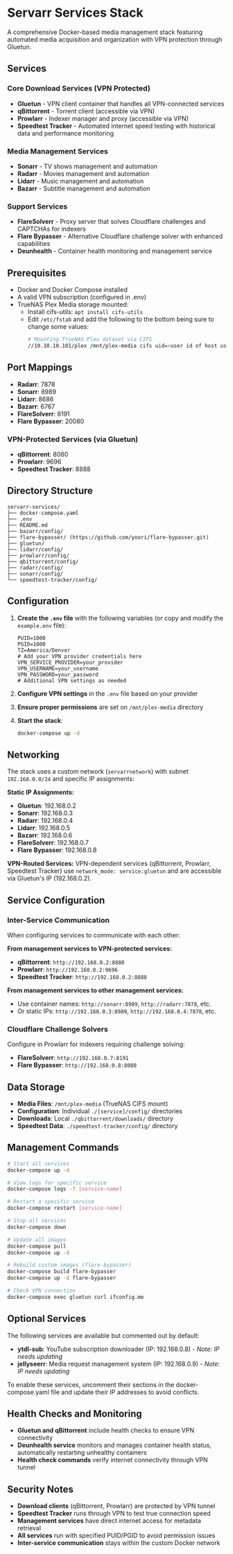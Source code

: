 # Servarr Services Stack

A comprehensive Docker-based media management stack featuring automated media acquisition and organization with VPN protection through Gluetun.

## Services

### Core Download Services (VPN Protected)
- **Gluetun** - VPN client container that handles all VPN-connected services
- **qBittorrent** - Torrent client (accessible via VPN)
- **Prowlarr** - Indexer manager and proxy (accessible via VPN)
- **Speedtest Tracker** - Automated internet speed testing with historical data and performance monitoring

### Media Management Services
- **Sonarr** - TV shows management and automation
- **Radarr** - Movies management and automation  
- **Lidarr** - Music management and automation
- **Bazarr** - Subtitle management and automation

### Support Services
- **FlareSolverr** - Proxy server that solves Cloudflare challenges and CAPTCHAs for indexers
- **Flare Bypasser** - Alternative Cloudflare challenge solver with enhanced capabilities
- **Deunhealth** - Container health monitoring and management service

## Prerequisites

- Docker and Docker Compose installed
- A valid VPN subscription (configured in .env)
- TrueNAS Plex Media storage mounted:
	- Install cifs-utils: `apt install cifs-utils`
	- Edit `/etc/fstab` and add the following to the bottom being sure to change some values: 
		```bash
		# Mounting TrueNAS Plex dataset via CIFS
		//10.10.10.101/plex /mnt/plex-media cifs uid=<user id of host user (e.g., `id plex`)>,gid=<group id of host user (e.g., `id plex`)>,username=<truenas user>,password=<truenas password>,iocharset=utf8 0 0
		```

## Port Mappings

- **Radarr**: 7878
- **Sonarr**: 8989
- **Lidarr**: 8686
- **Bazarr**: 6767
- **FlareSolverr**: 8191
- **Flare Bypasser**: 20080

### VPN-Protected Services (via Gluetun)
- **qBittorrent**: 8080
- **Prowlarr**: 9696
- **Speedtest Tracker**: 8888

## Directory Structure

```
servarr-services/
├── docker-compose.yaml
├── .env
├── README.md
├── bazarr/config/
├── flare-bypasser/ (https://github.com/yoori/flare-bypasser.git)
├── gluetun/
├── lidarr/config/
├── prowlarr/config/
├── qbittorrent/config/
├── radarr/config/
├── sonarr/config/
└── speedtest-tracker/config/
```

## Configuration

1. **Create the `.env` file** with the following variables (or copy and modify the `example.env` file):
   ```env
   PUID=1000
   PGID=1000
   TZ=America/Denver
   # Add your VPN provider credentials here
   VPN_SERVICE_PROVIDER=your_provider
   VPN_USERNAME=your_username
   VPN_PASSWORD=your_password
   # Additional VPN settings as needed
   ```

2. **Configure VPN settings** in the `.env` file based on your provider

3. **Ensure proper permissions** are set on `/mnt/plex-media` directory

4. **Start the stack**:
   ```bash
   docker-compose up -d
   ```

## Networking

The stack uses a custom network (`servarrnetwork`) with subnet `192.168.0.0/24` and specific IP assignments:

**Static IP Assignments:**
- **Gluetun**: 192.168.0.2
- **Sonarr**: 192.168.0.3
- **Radarr**: 192.168.0.4
- **Lidarr**: 192.168.0.5
- **Bazarr**: 192.168.0.6
- **FlareSolverr**: 192.168.0.7
- **Flare Bypasser**: 192.168.0.8

**VPN-Routed Services:**
VPN-dependent services (qBittorrent, Prowlarr, Speedtest Tracker) use `network_mode: service:gluetun` and are accessible via Gluetun's IP (192.168.0.2).

## Service Configuration

### Inter-Service Communication
When configuring services to communicate with each other:

**From management services to VPN-protected services:**
- **qBittorrent**: `http://192.168.0.2:8080`
- **Prowlarr**: `http://192.168.0.2:9696`
- **Speedtest Tracker**: `http://192.168.0.2:8888`

**From management services to other management services:**
- Use container names: `http://sonarr:8989`, `http://radarr:7878`, etc.
- Or static IPs: `http://192.168.0.3:8989`, `http://192.168.0.4:7878`, etc.

### Cloudflare Challenge Solvers
Configure in Prowlarr for indexers requiring challenge solving:
- **FlareSolverr**: `http://192.168.0.7:8191`
- **Flare Bypasser**: `http://192.168.0.8:8080`

## Data Storage

- **Media Files**: `/mnt/plex-media` (TrueNAS CIFS mount)
- **Configuration**: Individual `./[service]/config/` directories  
- **Downloads**: Local `./qbittorrent/downloads/` directory
- **Speedtest Data**: `./speedtest-tracker/config/` directory

## Management Commands

```bash
# Start all services
docker-compose up -d

# View logs for specific service
docker-compose logs -f [service-name]

# Restart a specific service
docker-compose restart [service-name]

# Stop all services
docker-compose down

# Update all images
docker-compose pull
docker-compose up -d

# Rebuild custom images (flare-bypasser)
docker-compose build flare-bypasser
docker-compose up -d flare-bypasser

# Check VPN connection
docker-compose exec gluetun curl ifconfig.me
```

## Optional Services

The following services are available but commented out by default:

- **ytdl-sub**: YouTube subscription downloader (IP: 192.168.0.8) - *Note: IP needs updating*
- **jellyseerr**: Media request management system (IP: 192.168.0.9) - *Note: IP needs updating*

To enable these services, uncomment their sections in the docker-compose.yaml file and update their IP addresses to avoid conflicts.

## Health Checks and Monitoring

- **Gluetun and qBittorrent** include health checks to ensure VPN connectivity
- **Deunhealth service** monitors and manages container health status, automatically restarting unhealthy containers
- **Health check commands** verify internet connectivity through VPN tunnel

## Security Notes

- **Download clients** (qBittorrent, Prowlarr) are protected by VPN tunnel
- **Speedtest Tracker** runs through VPN to test true connection speed
- **Management services** have direct internet access for metadata retrieval
- **All services** run with specified PUID/PGID to avoid permission issues
- **Inter-service communication** stays within the custom Docker network